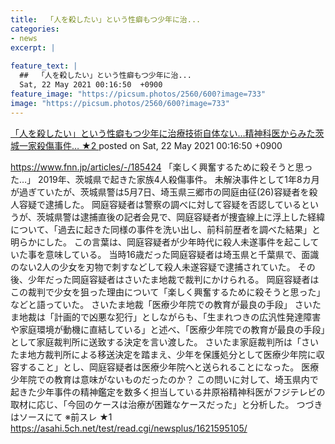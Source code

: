 ```yaml
---
title:  「人を殺したい」という性癖もつ少年に治...
categories:
- news
excerpt: |
  
feature_text: |
  ##  「人を殺したい」という性癖もつ少年に治...
  Sat, 22 May 2021 00:16:50  +0900
feature_image: "https://picsum.photos/2560/600?image=733"
image: "https://picsum.photos/2560/600?image=733"
---
```


[ 「人を殺したい」という性癖もつ少年に治療技術自体ない…精神科医からみた茨城一家殺傷事件…  ★2  ](https://asahi.5ch.net/test/read.cgi/newsplus/1621610210/)
posted on Sat, 22 May 2021 00:16:50  +0900

<!--more-->

https://www.fnn.jp/articles/-/185424 「楽しく興奮するために殺そうと思った…」 2019年、茨城県で起きた家族4人殺傷事件。 未解決事件として1年8カ月が過ぎていたが、茨城県警は5月7日、埼玉県三郷市の岡庭由征(26)容疑者を殺人容疑で逮捕した。 岡庭容疑者は警察の調べに対して容疑を否認しているというが、茨城県警は逮捕直後の記者会見で、岡庭容疑者が捜査線上に浮上した経緯について、「過去に起きた同様の事件を洗い出し、前科前歴者を調べた結果」と明らかにした。 この言葉は、岡庭容疑者が少年時代に殺人未遂事件を起こしていた事を意味している。 当時16歳だった岡庭容疑者は埼玉県と千葉県で、面識のない2人の少女を刃物で刺すなどして殺人未遂容疑で逮捕されていた。 その後、少年だった岡庭容疑者はさいたま地裁で裁判にかけられる。 岡庭容疑者はこの裁判で少女を狙った理由について「楽しく興奮するために殺そうと思った」などと語っていた。 さいたま地裁「医療少年院での教育が最良の手段」 さいたま地裁は「計画的で凶悪な犯行」としながらも、「生まれつきの広汎性発達障害や家庭環境が動機に直結している」と述べ、「医療少年院での教育が最良の手段」として家庭裁判所に送致する決定を言い渡した。 さいたま家庭裁判所は「さいたま地方裁判所による移送決定を踏まえ、少年を保護処分として医療少年院に収容すること」とし、岡庭容疑者は医療少年院へと送られることになった。 医療少年院での教育は意味がないものだったのか？ この問いに対して、埼玉県内で起きた少年事件の精神鑑定を数多く担当している井原裕精神科医がフジテレビの取材に応じ、「今回のケースは治療が困難なケースだった」と分析した。 つづきはソースにて ※前スレ ★1 https://asahi.5ch.net/test/read.cgi/newsplus/1621595105/
